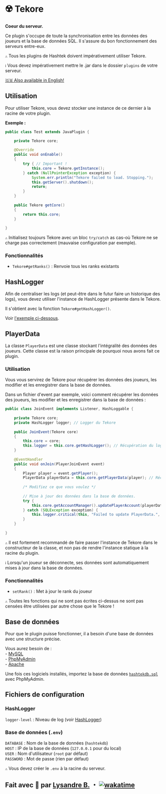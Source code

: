 # ☢️ ️Tekore

**Coeur du serveur.**

Ce plugin s'occupe de toute la synchronisation entre les données des joueurs
et la base de données SQL. Il s'assure du bon fonctionnement des serveurs
entre-eux.

`⚠️` Tous les plugins de Hashtek doivent impérativement utiliser Tekore.

`ℹ️` Vous devez impérativement mettre le .jar dans le dossier `plugins`
de votre serveur.

[🇬🇧 Also available in English!](https://github.com/hashtek-mc/tekore/blob/main/README-en.md)

## Utilisation

Pour utiliser Tekore, vous devez stocker une instance de ce dernier à la racine
de votre plugin.

**Exemple :**
```java
public class Test extends JavaPlugin {

    private Tekore core;
    
    @Override
    public void onEnable()
    {
        try { // Important !
            this.core = Tekore.getInstance();
        } catch (NullPointerException exception) {
            System.err.println("Tekore failed to load. Stopping.");
            this.getServer().shutdown();
            return;
        }
    }
    
    public Tekore getCore()
    {
        return this.core;
    }
    
}
```

`⚠️` Initialisez toujours Tekore avec un bloc `try/catch` as cas-où Tekore ne se charge pas correctement
(mauvaise configuration par exemple).

### Fonctionnalités

* `Tekore#getRanks()` : Renvoie tous les ranks existants

## HashLogger

Afin de centraliser les logs (et peut-être dans le futur faire un historique
des logs), vous devez utiliser l'instance de HashLogger présente dans le Tekore.

Il s'obtient avec la fonction `Tekore#getHashLogger()`.

Voir [l'exemple ci-dessous](#utilisation-1).

## PlayerData

La classe `PlayerData` est une classe stockant l'intégralité des données des
joueurs. Cette classe est la raison principale de pourquoi nous avons fait
ce plugin.

### Utilisation

Vous vous servirez de Tekore pour récupérer les données des joueurs, les
modifier et les enregistrer dans la base de données.

Dans un fichier d'event par exemple, voici comment récupérer les données des
joueurs, les modifier et les enregistrer dans la base de données :

```java
public class JoinEvent implements Listener, HashLoggable {
    
    private Tekore core;
    private HashLogger logger; // Logger du Tekore
    
    public JoinEvent(Tekore core)
    {
        this.core = core;
        this.logger = this.core.getHashLogger(); // Récupération du logger du Tekore
    }
    
    @EventHandler
    public void onJoin(PlayerJoinEvent event)
    {
        Player player = event.getPlayer();
        PlayerData playerData = this.core.getPlayerData(player); // Récupération des données
        
        /* Modifiez ce que vous voulez */
        
        // Mise à jour des données dans la base de données.
        try {
            this.core.getAccountManager().updatePlayerAccount(playerData);
        } catch (SQLException exception) {
            this.logger.critical(this, "Failed to update PlayerData.", exception);
        }
    }
    
}
```

`⚠️` Il est fortement recommandé de faire passer l'instance de Tekore dans le
constructeur de la classe, et non pas de rendre l'instance statique à la
racine du plugin.

`ℹ️` Lorsqu'un joueur se déconnecte, ses données sont automatiquement mises à jour
dans la base de données.

### Fonctionnalités

* `setRank()` : Met à jour le rank du joueur

`⚠️` Toutes les fonctions qui ne sont pas écrites ci-dessus ne sont pas censées
être utilisées par autre chose que le Tekore !

## Base de données

Pour que le plugin puisse fonctionner, il a besoin d'une base de données avec
une structure précise.

Vous aurez besoin de :\
\- [MySQL](https://www.mysql.com/)\
\- [PhpMyAdmin](https://www.phpmyadmin.net/)\
\- [Apache](https://httpd.apache.org/)

Une fois ces logiciels installés, importez la base de données
[`hashtekdb.sql`](https://github.com/hashtek-mc/hashrc/blob/main/hashtekdb.sql)
avec PhpMyAdmin.

## Fichiers de configuration

### HashLogger

`logger-level` : Niveau de log (voir [HashLogger](https://github.com/hashtek-mc/hashlogger/blob/main/README.md))

### Base de données (`.env`)

`DATABASE` : Nom de la base de données (`hashtekdb`)\
`HOST` : IP de la base de données (`127.0.0.1` pour du local)\
`USER` : Nom d'utilisateur (`root` par défaut)\
`PASSWORD` : Mot de passe (rien par défaut)

`⚠️` Vous devez créer le `.env` à la racine du serveur.

## Fait avec 💜 par [Lysandre B.](https://github.com/Shuvlyy) ・ [![wakatime](https://wakatime.com/badge/user/2f50fe6c-0368-4bef-aa01-3a67193b63f8/project/018d5ee2-0b76-40e6-85c7-41444ac26120.svg)](https://wakatime.com/badge/user/2f50fe6c-0368-4bef-aa01-3a67193b63f8/project/018d5ee2-0b76-40e6-85c7-41444ac26120)